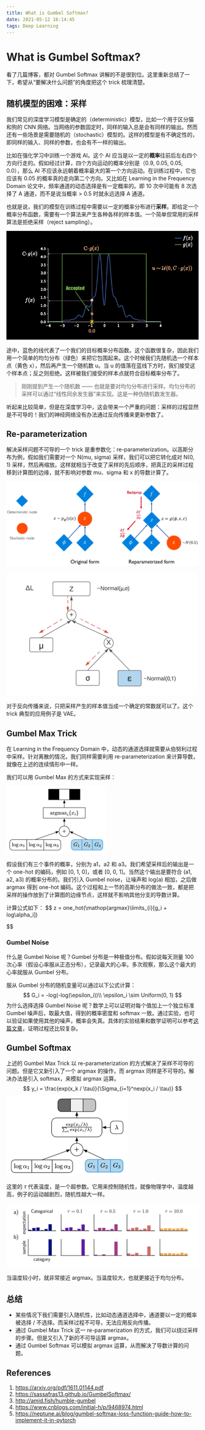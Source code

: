 ```yaml
---
title: What is Gumbel Softmax?
date: 2021-05-12 16:14:45
tags: Deep Learning
---
```


# What is Gumbel Softmax?

看了几篇博客，都对 Gumbel Softmax 讲解的不是很到位。这里重新总结了一下，希望从“要解决什么问题”的角度把这个 trick 梳理清楚。

## 随机模型的困难：采样

我们常见的深度学习模型是确定的（deterministic）模型，比如一个用于区分猫和狗的 CNN 网络。当网络的参数固定时，同样的输入总是会有同样的输出。然而还有一些场景是需要随机的（stochastic）模型的。这样的模型是有不确定性的，即同样的输入、同样的参数，也会有不一样的输出。

比如在强化学习中训练一个游戏 AI。这个 AI 应当是以一定的**概率**往前后左右四个方向行走的。假如经过计算，四个方向运动的概率分别是（0.9, 0.05, 0.05, 0.0），那么 AI 不应该永远朝着概率最大的第一个方向运动。在训练过程中，它也应该有 0.05 的概率真的走向第二个方向。又比如在 Learning in the Frequency Domain 论文中，频率通道的动态选择是有一定概率的。即 10 次中可能有 8 次选择了 A 通道，而不是说当概率 > 0.5 时就永远选择 A 通道。

也就是说，我们的模型在训练过程中需要以一定的概率分布进行**采样**。即给定一个概率分布函数，需要有一个算法来产生各种各样的样本值。一个简单但常用的采样算法是拒绝采样（reject sampling）。

![reject-sampling](/img/gumbel-softmax/reject-sampling.png)

途中，蓝色的线代表了一个我们的目标概率分布函数。这个函数很复杂，因此我们用一个简单的均匀分布（绿色）来把它包围起来。这个时候我们先随机选一个样本点（黄色 x），然后再产生一个随机数 u。当 u 的值落在蓝线下方时，我们接受这个样本点；反之则拒绝。这样被我们接受的样本点就符合目标概率分布了。

> 刚刚提到产生一个随机数 —— 也就是要对均匀分布进行采样。均匀分布的采样可以通过“线性同余发生器”来实现。这是一种伪随机数发生器。

听起来比较简单，但是在深度学习中，这会带来一个严重的问题：采样的过程显然是不可导的！我们的神经网络没有办法通过反向传播来更新参数了。

## Re-parameterization

解决采样问题不可导的一个 trick 是重参数化：re-parameterization。以高斯分布为例，假如我们需要对一个 N(mu, sigma) 采样，我们可以把它转化成对 N(0, 1) 采样，然后再缩放。这样就相当于改变了采样的先后顺序，把真正的采样过程移到计算图的边缘，就不影响对参数 mu、sigma 和 x 的导数计算了。

![re-param](/img/gumbel-softmax/re-param.png)

<img src="/img/gumbel-softmax/gaussion.jpeg" alt="gaussion" style="zoom:50%;" />

对于反向传播来说，只把采样产生的样本值当成一个确定的常数就可以了。这个 trick 典型的应用例子是 VAE。

## Gumbel Max Trick

在 Learning in the Frequency Domain 中，动态的通道选择就需要从伯努利过程中采样。针对离散的情况，我们同样需要利用 re-parameterization 来计算导数，就像在上述的连续情形中一样。

我们可以用 Gumbel Max 的方式来实现采样：

<img src="/img/gumbel-softmax/gumbel-max.png" alt="gumbel-max" style="zoom:50%;" />

假设我们有三个事件的概率，分别为 a1，a2 和 a3。我们希望采样后的输出是一个 one-hot 的编码，例如 [0, 1, 0]，或者 [0, 0, 1]。当然这个输出是要符合 (a1, a2, a3) 的概率分布的。我们引入 Gumbel noise，让噪声和 log(a) 相加，之后做 argmax 得到 one-hot 编码。这个过程和上一节的高斯分布的做法一致，都是把采样的操作放到了计算图的边缘节点，这样就不影响其他分支的导数计算。

计算公式如下：
$$
z = one\_hot(\mathop{argmax}\limits_{i}[g_i + log\alpha_i])
 
$$

### Gumbel Noise

什么是 Gumbel Noise 呢？Gumbel 分布是一种极值分布。假如说每天测量 100 次心率（假设心率服从正态分布），记录最大的心率。多次观察，那么这个最大的心率就服从 Gumbel 分布。

服从 Gumbel 分布的随机变量可以通过以下公式计算：
$$
G_i = -log(-log(\epsilon_i))\\
\epsilon_i \sim Uniform(0, 1)
$$
为什么选择选择 Gumbel Noise 呢？数学上可以证明对每个值加上一个独立标准 Gumbel 噪声后，取最大值，得到的概率密度和 softmax 一致。通过实验，也可以验证如果使用其他的噪声，概率会失真。具体的实验结果和数学证明可以参考[这篇文章](https://www.cnblogs.com/initial-h/p/9468974.html)，证明过程还比较复杂。

## Gumbel Softmax

上述的 Gumbel Max Trick 以 re-parameterization 的方式解决了采样不可导的问题。但是它又新引入了一个 argmax 的操作，而 argmax 同样是不可导的。解决办法是引入 softmax，来模拟 argmax 运算。
$$
y_i = \frac{exp(x_k / \tau)}{\Sigma_{i=1}^nexp(x_i / \tau)}
$$
<img src="/img/gumbel-softmax/gumbel-softmax.png" alt="gumbel-softmax" style="zoom:60%;" />

这里的 $\tau$ 代表温度，是一个超参数。它用来控制随机性，就像物理学中，温度越高，例子的运动越剧烈，随机性越大一样。

![temperature](/img/gumbel-softmax/temperature.png)

当温度较小时，就非常接近 argmax。当温度较大，也就更接近于均匀分布。

## 总结

- 某些情况下我们需要引入随机性，比如动态通道选择中，通道要以一定的概率被选择 / 不选择。而采样过程不可导，无法应用反向传播。
- 通过 Gumbel Max Trick 这一 re-paramerization 的方式，我们可以绕过采样的步骤。但是又引入了新的不可导运算 argmax。
- 通过 Gumbel Softmax 可以模拟 argmax 运算，从而解决了导数计算的问题。

## References

1. https://arxiv.org/pdf/1611.01144.pdf
2. https://sassafras13.github.io/GumbelSoftmax/
3. http://amid.fish/humble-gumbel
4. https://www.cnblogs.com/initial-h/p/9468974.html
5. https://neptune.ai/blog/gumbel-softmax-loss-function-guide-how-to-implement-it-in-pytorch



